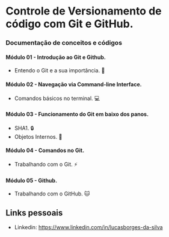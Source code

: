 # Controle de Versionamento de código com Git e GitHub.

### Documentação de conceitos e códigos

#### Módulo 01 - Introdução ao Git e Github.
 - Entendo o Git e a sua importância. :wrench:

#### Módulo 02 - Navegação via Command-line Interface.
 - Comandos básicos no terminal. :computer:

#### Módulo 03 - Funcionamento do Git em baixo dos panos.
 - SHA1. :lock:
 - Objetos Internos. :page_with_curl:

#### Módulo 04 - Comandos no Git.
 - Trabalhando com o Git. :zap:

#### Módulo 05 - Github.
 - Trabalhando com o GitHub. :cat:

## Links pessoais
 - Linkedin: https://www.linkedin.com/in/lucasborges-da-silva
